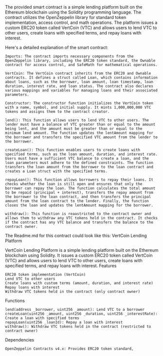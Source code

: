 The provided smart contract is a simple lending platform built on the Ethereum blockchain using the Solidity programming language. The contract utilizes the OpenZeppelin library for standard token implementation, access control, and math operations. The platform issues a custom ERC20 token called VertCoin (VTC) and allows users to lend VTC to other users, create loans with specified terms, and repay loans with interest.

Here's a detailed explanation of the smart contract:

    Imports: The contract imports necessary components from the OpenZeppelin library, including the ERC20 token standard, the Ownable contract for access control, and SafeMath for mathematical operations.

    VertCoin: The VertCoin contract inherits from the ERC20 and Ownable contracts. It defines a struct called Loan, which contains information about loans, such as the borrower, loan amount, loan timestamp, loan duration, interest rate, and loan status. The contract also declares various mappings and variables for managing loans and their associated parameters.

    Constructor: The constructor function initializes the VertCoin token with a name, symbol, and initial supply. It mints 1,000,000,000 VTC tokens and assigns them to the contract creator.

    lend(): This function allows users to lend VTC to other users. The lender must have a balance of VTC greater than or equal to the amount being lent, and the amount must be greater than or equal to the minimum lend amount. The function updates the lentAmount mapping for the borrower and transfers the specified VTC amount from the lender to the borrower.

    createLoan(): This function enables users to create loans with specified terms, such as the loan amount, duration, and interest rate. Users must have a sufficient VTC balance to create a loan, and the loan parameters must adhere to the defined constraints. The function transfers the loan amount from the borrower to the loan contract and creates a Loan struct with the specified terms.

    repayLoan(): This function allows borrowers to repay their loans. It checks whether the loan is still open and ensures that only the borrower can repay the loan. The function calculates the total amount to be repaid (principal + interest), transfers the repay amount from the borrower to the loan contract, and then transfers the principal amount from the loan contract to the lender. Finally, the function closes the loan and updates the lentAmount mapping for the borrower.

    withdraw(): This function is reaastricted to the contract owner and allows them to withdraw any VTC tokens held in the contract. It checks if the contract has any VTC balance and transfers the balance to the contract owner.

The Readme.md for this contract could look like this:
VertCoin Lending Platform

VertCoin Lending Platform is a simple lending platform built on the Ethereum blockchain using Solidity. It issues a custom ERC20 token called VertCoin (VTC) and allows users to lend VTC to other users, create loans with specified terms, and repay loans with interest.
Features

    ERC20 token implementation (VertCoin)
    Lend VTC to other users
    Create loans with custom terms (amount, duration, and interest rate)
    Repay loans with interest
    Withdraw VTC tokens held in the contract (only contract owner)

Functions

    lend(address _borrower, uint256 _amount): Lend VTC to a borrower
    createLoan(uint256 _amount, uint256 _duration, uint256 _interestRate): Create a loan with specified terms
    repayLoan(uint256 _loanId): Repay a loan with interest
    withdraw(): Withdraw VTC tokens held in the contract (restricted to contract owner)

Dependencies

    OpenZeppelin Contracts v4.x: Provides ERC20 token standard,